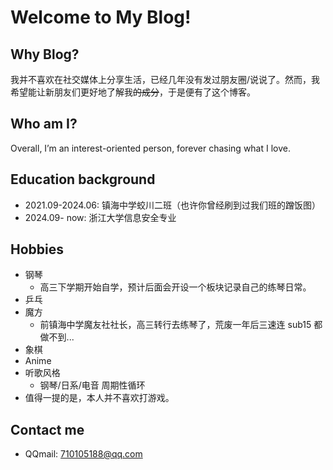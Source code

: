 # Welcome to My Blog!

## Why Blog?
我并不喜欢在社交媒体上分享生活，已经几年没有发过朋友圈/说说了。然而，我希望能让新朋友们更好地了解我<del>的成分</del>，于是便有了这个博客。
<!-- I’m not someone who enjoys sharing my life publicly (I haven't posted on social media in years), so new friends who add me on WeChat or QQ might not know much about me. To give everyone a better sense of who I am, I decide to start this blog to document my life and study notes. -->

## Who am I?
Overall, I’m an interest-oriented person, forever chasing what I love.
<!-- But is that truly right?
> Forever trading places with the same old me.

> I’m racking up the cases of who I failed to be.

Just as the lyrics say, I may fall, but with no regrets. -->

## Education background
- 2021.09-2024.06:    镇海中学蛟川二班（也许你曾经刷到过我们班的蹭饭图）
- 2024.09- now:    浙江大学信息安全专业

## Hobbies

- 钢琴
    - 高三下学期开始自学，预计后面会开设一个板块记录自己的练琴日常。
- 乒乓
- 魔方
    - 前镇海中学魔友社社长，高三转行去练琴了，荒废一年后三速连 sub15 都做不到...
- 象棋
- Anime
- 听歌风格
    - 钢琴/日系/电音 周期性循环
- 值得一提的是，本人并不喜欢打游戏。


## Contact me
- QQmail: 710105188@qq.com